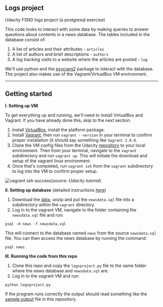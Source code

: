 ## Logs project
Udacity FSND logs project (a postgresql exercise)

This code looks to interact with some data by making queries to answer questions about contents in a news database. The tables included in the database consist of:

1. A list of articles and their attributes - `articles`
2. A list of authors and brief descriptions - `authors`
3. A log tracking visits to a website where the articles are posted - `log`

We'll use python and the [psycopg2](http://initd.org/psycopg/) package to interact with the database. The project also makes use of the Vagrant/VirtualBox VM environment.

----
## Getting started

**I. Setting up VM**

To get everything up and running, we'll need to install VirtualBox and Vagrant. If you have already done this, skip to the next section.

1. Install [VirtualBox](https://www.virtualbox.org/wiki/Downloads), install the platform package.
2. Install [Vagrant](https://www.vagrantup.com/downloads.html), then run `vagrant --version` in your terminal to confirm proper installation (it should say something like `Vagrant 2.0.0`.
3. Clone the VM config files from the Udacity [repository](https://github.com/udacity/fullstack-nanodegree-vm) to your local environment. Then from your terminal, navigate to the `vagrant` subdirectory and run `vagrant up`. This will initiate the download and setup of the vagrant linux environment.
4. Once that's completed, run `vagrant ssh` from the `vagrant` subdirectory to log into the VM to confirm proper setup.

![vagrant ssh success](https://d17h27t6h515a5.cloudfront.net/topher/2017/April/58fa90dd_screen-shot-2017-04-21-at-16.06.30/screen-shot-2017-04-21-at-16.06.30.png)(*source: Udacity tutorial*)

**II. Setting up database** (detailed instructions [here](https://classroom.udacity.com/nanodegrees/nd004/parts/8d3e23e1-9ab6-47eb-b4f3-d5dc7ef27bf0/modules/bc51d967-cb21-46f4-90ea-caf73439dc59/lessons/262a84d7-86dc-487d-98f9-648aa7ca5a0f/concepts/a9cf98c8-0325-4c68-b972-58d5957f1a91))

1. Download the [data](https://d17h27t6h515a5.cloudfront.net/topher/2016/August/57b5f748_newsdata/newsdata.zip), unzip and put the `newsdata.sql` file into a subdirectory within the `vagrant` directory.
2. Log in to the vagrant VM, navigate to the folder containing the `newsdata.sql` file and run:

>
    psql -d news -f newsdata.sql

This will connect  to the database named `news` from the source `newsdata.sql` file. You can then access the news database by running the command:

>
    psql news


**III. Running the code from this repo**

1. Clone this repo and copy the `logsproject.py` file to the same folder where the news database and `newsdata.sql` are.
2. Log in to the vagrant VM and run:

>
    python logsproject.py

If the program runs correctly the output should read something like the [sample output](https://github.com/jiiinnnggg/logs-project/blob/master/sample_output.txt) file in this repository.